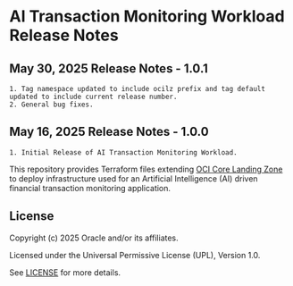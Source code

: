# AI Transaction Monitoring Workload Release Notes

## May 30, 2025 Release Notes - 1.0.1
    1. Tag namespace updated to include ocilz prefix and tag default updated to include current release number.
    2. General bug fixes.

## May 16, 2025 Release Notes - 1.0.0 
    1. Initial Release of AI Transaction Monitoring Workload. 

This repository provides Terraform files extending [OCI Core Landing Zone][1] to deploy infrastructure used for an Artificial Intelligence (AI) driven financial transaction monitoring application.

## License

Copyright (c) 2025 Oracle and/or its affiliates.

Licensed under the Universal Permissive License (UPL), Version 1.0.

See [LICENSE](./LICENSE.txt) for more details.

[1]: https://github.com/oci-landing-zones/terraform-oci-core-landingzone
